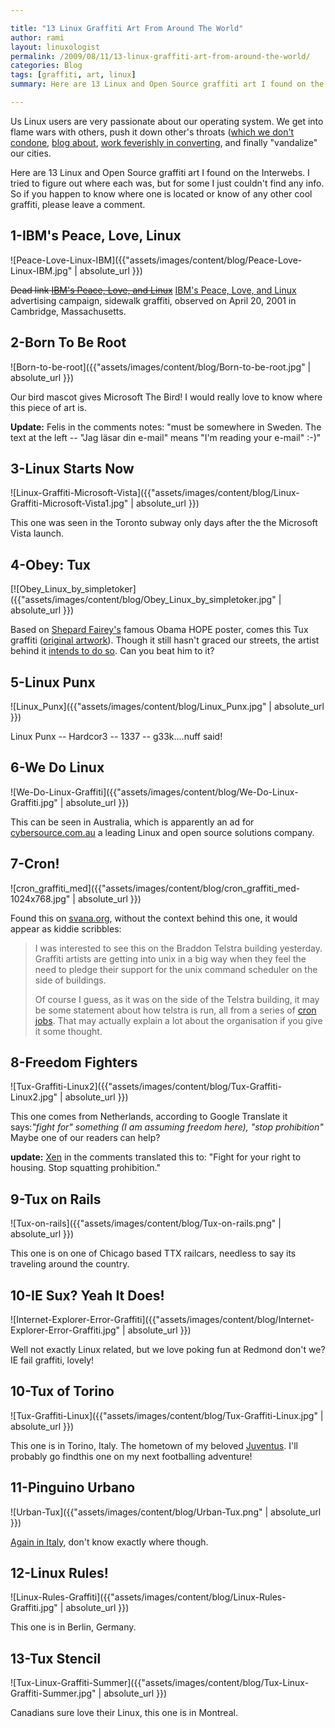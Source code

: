 ```yaml
---

title: "13 Linux Graffiti Art From Around The World"
author: rami
layout: linuxologist 
permalink: /2009/08/11/13-linux-graffiti-art-from-around-the-world/
categories: Blog
tags: [graffiti, art, linux]
summary: Here are 13 Linux and Open Source graffiti art I found on the Interwebs. I tried to figure out where each was, but for some I just couldn't find any info. So if you happen to know where one is located or know of any other cool graffiti, please leave a comment.

---
```


Us Linux users are very passionate about our operating system. We get into flame wars with others, push it down other's throats ([which we don't condone](/2008/11/14/help-spread-linux-without-preaching-it), [blog about](/2008/05/02/30-blogs-every-open-source-enthusiast-should-keep-an-eye-on), [work feverishly in converting](/2007/12/27/howto-convert-a-friend-to-linux), and finally "vandalize" our cities.

Here are 13 Linux and Open Source graffiti art I found on the Interwebs. I tried to figure out where each was, but for some I just couldn't find any info. So if you happen to know where one is located or know of any other cool graffiti, please leave a comment.

## 1-IBM's Peace, Love, Linux

![Peace-Love-Linux-IBM]({{"assets/images/content/blog/Peace-Love-Linux-IBM.jpg" | absolute_url }})

<s>Dead link [IBM's Peace, Love, and Linux](http://archives.cnn.com/2001/TECH/industry/04/19/ibm.guerilla.idg/index.html)</s> [IBM's Peace, Love, and Linux](http://www.motherjones.com/politics/2001/07/peace-love-and-marketing) advertising campaign, sidewalk graffiti, observed on April 20, 2001 in Cambridge, Massachusetts.

## 2-Born To Be Root

![Born-to-be-root]({{"assets/images/content/blog/Born-to-be-root.jpg" | absolute_url }})

Our bird mascot gives Microsoft The Bird! I would really love to know where this piece of art is.

**Update:** Felis in the comments notes: "must be somewhere in Sweden. The text at the left -- "Jag läsar din e-mail"  means "I'm reading your e-mail"  :-)"

## 3-Linux Starts Now

![Linux-Graffiti-Microsoft-Vista]({{"assets/images/content/blog/Linux-Graffiti-Microsoft-Vista1.jpg" | absolute_url }})

This one was seen in the Toronto subway only days after the the Microsoft Vista launch.

## 4-Obey: Tux

[![Obey_Linux_by_simpletoker]({{"assets/images/content/blog/Obey_Linux_by_simpletoker.jpg" | absolute_url }})

Based on [Shepard Fairey's](http://en.wikipedia.org/wiki/Shepard_Fairey) famous Obama HOPE poster, comes this Tux graffiti ([original artwork](http://simpletoker.deviantart.com/art/Obey-Linux-130855300)). Though it still hasn't graced our streets, the artist behind it [intends to do so](http://simpletoker.deviantart.com/art/Obey-Linux-130855300). Can you beat him to it?

## 5-Linux Punx

![Linux_Punx]({{"assets/images/content/blog/Linux_Punx.jpg" | absolute_url }})

Linux Punx -- Hardcor3 -- 1337 -- g33k....nuff said!

## 6-We Do Linux

![We-Do-Linux-Graffiti]({{"assets/images/content/blog/We-Do-Linux-Graffiti.jpg" | absolute_url }})

This can be seen in Australia,   which is apparently an ad for [cybersource.com.au](http://cybersource.com.au) a leading Linux and open source solutions company.

## 7-Cron!

![cron_graffiti_med]({{"assets/images/content/blog/cron_graffiti_med-1024x768.jpg" | absolute_url }})

Found this on [svana.org](http://svana.org/sjh/diary/2007/05/21#2007-05-21_01), without the context behind this one, it would appear as kiddie scribbles:

> I was interested to see this on the Braddon Telstra building yesterday. Graffiti artists are getting into unix in a big way when they feel the need to pledge their support for the unix command scheduler on the side of buildings.
> 
> Of course I guess, as it was on the side of the Telstra building, it may be some statement about how telstra is run, all from a series of [cron jobs](http://en.wikipedia.org/wiki/Cron). That may actually explain a lot about the organisation if you give it some thought.
> 

## 8-Freedom Fighters

![Tux-Graffiti-Linux2]({{"assets/images/content/blog/Tux-Graffiti-Linux2.jpg" | absolute_url }})

This one comes from Netherlands, according to Google Translate it says:_"fight for" something (I am assuming freedom here), "stop prohibition"_ Maybe one of our readers can help? 

**update:** [Xen](http://twitter.com/xen_yasai) in the comments translated this to: "Fight for your right to housing. Stop squatting prohibition."

## 9-Tux on Rails

![Tux-on-rails]({{"assets/images/content/blog/Tux-on-rails.png" | absolute_url }})

This one is on one of Chicago based TTX railcars, needless to say its traveling around the country.

## 10-IE Sux? Yeah It Does!

![Internet-Explorer-Error-Graffiti]({{"assets/images/content/blog/Internet-Explorer-Error-Graffiti.jpg" | absolute_url }})

Well not exactly Linux related, but we love poking fun at Redmond don't we? IE fail graffiti, lovely!

## 10-Tux of Torino

![Tux-Graffiti-Linux]({{"assets/images/content/blog/Tux-Graffiti-Linux.jpg" | absolute_url }})

This one is in Torino, Italy. The hometown of my beloved [Juventus](http://en.wikipedia.org/wiki/Juventus_F.C.). I'll probably go findthis one on my next footballing adventure!

## 11-Pinguino Urbano

![Urban-Tux]({{"assets/images/content/blog/Urban-Tux.png" | absolute_url }})

[Again in Italy](http://www.flickr.com/photos/natphilosophy/1053933081/), don't know exactly where though.

## 12-Linux Rules!

![Linux-Rules-Graffiti]({{"assets/images/content/blog/Linux-Rules-Graffiti.jpg" | absolute_url }})

This one is in Berlin, Germany.

## 13-Tux Stencil

![Tux-Linux-Graffiti-Summer]({{"assets/images/content/blog/Tux-Linux-Graffiti-Summer.jpg" | absolute_url }})

Canadians sure love their Linux, this one is in Montreal.
